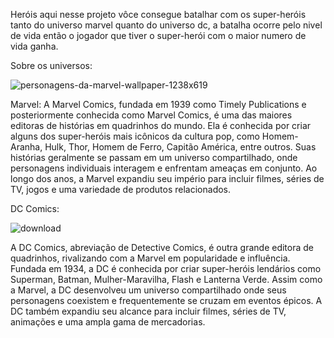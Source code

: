 Heróis aqui nesse projeto vôce consegue batalhar com os super-heróis tanto do universo marvel quanto do universo dc,
a batalha ocorre pelo nivel de vida então o jogador que tiver o super-herói com o maior numero de vida ganha.


Sobre os universos:

![personagens-da-marvel-wallpaper-1238x619](https://github.com/isarmendes/herois/assets/123502060/c1f3a2d6-7079-4c82-96c0-17cb1893b8cd)

Marvel:
A Marvel Comics, fundada em 1939 como Timely Publications e posteriormente conhecida como Marvel Comics, é uma das maiores editoras de histórias em quadrinhos do mundo. Ela é conhecida por criar alguns dos super-heróis mais icônicos da cultura pop, como Homem-Aranha, Hulk, Thor, Homem de Ferro, Capitão América, entre outros. Suas histórias geralmente se passam em um universo compartilhado, 
onde personagens individuais interagem e enfrentam ameaças em conjunto. Ao longo dos anos, a Marvel expandiu seu império para incluir filmes, séries de TV, 
jogos e uma variedade de produtos relacionados.

DC Comics:

![download](https://github.com/isarmendes/herois/assets/123502060/60ddbfc1-aa81-46ce-82ee-77462fae0ca9)


A DC Comics, abreviação de Detective Comics, é outra grande editora de quadrinhos, rivalizando com a Marvel em popularidade e influência. Fundada em 1934,
a DC é conhecida por criar super-heróis lendários como Superman, Batman, Mulher-Maravilha, Flash e Lanterna Verde. Assim como a Marvel, 
a DC desenvolveu um universo compartilhado onde seus personagens coexistem e frequentemente se cruzam em eventos épicos. A DC também expandiu seu alcance para incluir filmes, 
séries de TV, animações e uma ampla gama de mercadorias.
